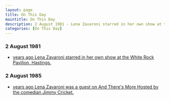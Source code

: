 ```yaml
---
layout: page
title: On This Day
maintitle: On This Day
description: 2 August 1981 - Lena Zavaroni starred in her own show at the White Rock Pavilion, Hastings. 2 August 1985 - Lena Zavaroni was a guest on And There's More Hosted by the comedian Jimmy Cricket.
categories: [On This Day]
---
```


### 2 August 1981
* [<span id="age1"></span> years ago Lena Zavaroni starred in her own show at the White Rock Pavilion, Hastings.](/theatre/the%20lena%20zavaroni%20show/1981/08/02/the-lena-zavaroni-show.html)

### 2 August 1985
* [<span id="age2"></span> years ago Lena Zavaroni was a guest on And There's More Hosted by the comedian Jimmy Cricket.](/central%20television/1985/08/02/and-theres-more.html)

<!-- Script for calculating number of years ago -->
<script>
var dob = '19810802';
var year = Number(dob.substr(0, 4));
var month = Number(dob.substr(4, 2)) - 1;
var day = Number(dob.substr(6, 2));
var today = new Date();
var age1 = today.getFullYear() - year;
if (today.getMonth() < month || (today.getMonth() == month && today.getDate() < day)) {
age1--;
}
document.getElementById("age1").innerHTML=age1;

var dob = '19850802';
var year = Number(dob.substr(0, 4));
var month = Number(dob.substr(4, 2)) - 1;
var day = Number(dob.substr(6, 2));
var today = new Date();
var age2 = today.getFullYear() - year;
if (today.getMonth() < month || (today.getMonth() == month && today.getDate() < day)) {
age2--;
}
document.getElementById("age2").innerHTML=age2;
</script>

